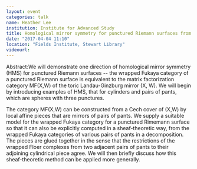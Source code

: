 ```yaml
---
layout: event
categories: talk
name: Heather Lee
institution: Institute for Advanced Study
title: Homological mirror symmetry for punctured Riemann surfaces from pair-of-pants decompositions
date: "2017-04-04 11:10"
location: "Fields Institute, Stewart Library"
videourl: 
---
```

Abstract:We will demonstrate one direction of homological mirror symmetry (HMS) for punctured Riemann surfaces -- the wrapped Fukaya category of a punctured Riemann surface is equivalent to the matrix factorization category MF(X,W) of the toric Landau-Ginzburg mirror (X, W). We will begin by introducing examples of HMS, that for cylinders and pairs of pants, which are spheres with three punctures.

The category MF(X,W) can be constructed from a Cech cover of (X,W) by local affine pieces that are mirrors of pairs of pants. We supply a suitable model for the wrapped Fukaya category for a punctured Rimemann surface so that it can also be explicitly computed in a sheaf-theoretic way, from the wrapped Fukaya categories of various pairs of pants in a decomposition. The pieces are glued together in the sense that the restrictions of the wrapped Floer complexes from two adjacent pairs of pants to their adjoining cylindrical piece agree. We will then briefly discuss how this sheaf-theoretic method can be applied more generally.
